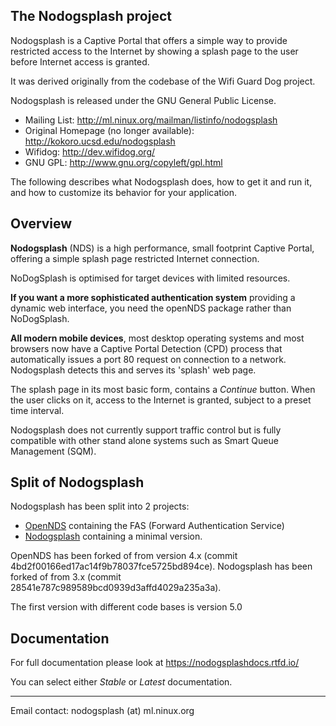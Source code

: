 ## The Nodogsplash project

Nodogsplash is a Captive Portal that offers a simple way to provide restricted access to the Internet by showing a splash page to the user before Internet access is granted.

It was derived originally from the codebase of the Wifi Guard Dog project.

Nodogsplash is released under the GNU General Public License.

* Mailing List: http://ml.ninux.org/mailman/listinfo/nodogsplash
* Original Homepage (no longer available): http://kokoro.ucsd.edu/nodogsplash
* Wifidog: http://dev.wifidog.org/
* GNU GPL: http://www.gnu.org/copyleft/gpl.html

The following describes what Nodogsplash does, how to get it and run it, and
how to customize its behavior for your application.

## Overview

**Nodogsplash** (NDS) is a high performance, small footprint Captive Portal, offering a simple splash page restricted Internet connection.

NoDogSplash is optimised for target devices with limited resources.

**If you want a more sophisticated authentication system** providing a dynamic web interface, you need the openNDS package rather than NoDogSplash.

**All modern mobile devices**, most desktop operating systems and most browsers now have a Captive Portal Detection (CPD) process that automatically issues a port 80 request on connection to a network. Nodogsplash detects this and serves its 'splash' web page.

The splash page in its most basic form, contains a *Continue* button. When the user clicks on it, access to the Internet is granted, subject to a preset time interval.

Nodogsplash does not currently support traffic control but is fully compatible with other stand alone systems such as Smart Queue Management (SQM).

## Split of Nodogsplash

Nodogsplash has been split into 2 projects:

* [OpenNDS](https://github.com/openNDS/openNDS) containing the FAS (Forward Authentication Service)
* [Nodogsplash](https://github.com/nodogsplash/nodogsplash) containing a minimal version.

OpenNDS has been forked of from version 4.x (commit 4bd2f00166ed17ac14f9b78037fce5725bd894ce).
Nodogsplash has been forked of from 3.x (commit 28541e787c989589bcd0939d3affd4029a235a3a).

The first version with different code bases is version 5.0

## Documentation

For full documentation please look at https://nodogsplashdocs.rtfd.io/

You can select either *Stable* or *Latest* documentation.

---

Email contact: nodogsplash (at) ml.ninux.org
